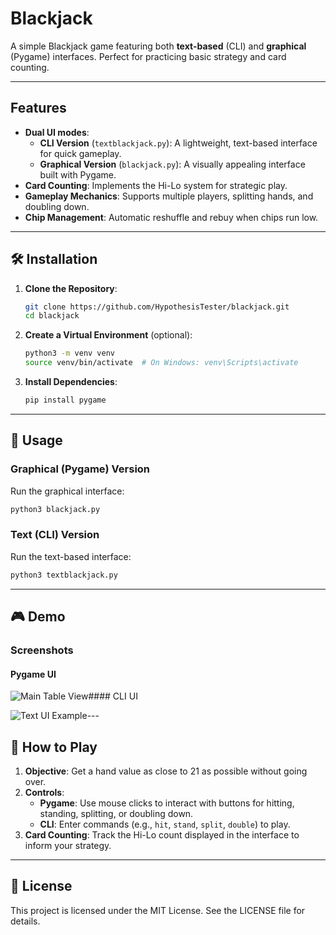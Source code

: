 # Blackjack

A simple Blackjack game featuring both **text-based** (CLI) and **graphical** (Pygame) interfaces. Perfect for practicing basic strategy and card counting.

---

## Features

- **Dual UI modes**:
  - **CLI Version** (`textblackjack.py`): A lightweight, text-based interface for quick gameplay.
  - **Graphical Version** (`blackjack.py`): A visually appealing interface built with Pygame.
- **Card Counting**: Implements the Hi-Lo system for strategic play.
- **Gameplay Mechanics**: Supports multiple players, splitting hands, and doubling down.
- **Chip Management**: Automatic reshuffle and rebuy when chips run low.

---

## 🛠️ Installation

1. **Clone the Repository**:

   ```bash
   git clone https://github.com/HypothesisTester/blackjack.git
   cd blackjack
   ```

2. **Create a Virtual Environment** (optional):

   ```bash
   python3 -m venv venv
   source venv/bin/activate  # On Windows: venv\Scripts\activate
   ```

3. **Install Dependencies**:

   ```bash
   pip install pygame
   ```

---

## 🚀 Usage

### Graphical (Pygame) Version

Run the graphical interface:

```bash
python3 blackjack.py
```

### Text (CLI) Version

Run the text-based interface:

```bash
python3 textblackjack.py
```

---

## 🎮 Demo

### Screenshots

#### Pygame UI

![Main Table View](docs/screenshots/pygame_main.png)#### CLI UI

![Text UI Example](docs/screenshots/cli_play.png)---

## 📖 How to Play

1. **Objective**: Get a hand value as close to 21 as possible without going over.
2. **Controls**:
   - **Pygame**: Use mouse clicks to interact with buttons for hitting, standing, splitting, or doubling down.
   - **CLI**: Enter commands (e.g., `hit`, `stand`, `split`, `double`) to play.
3. **Card Counting**: Track the Hi-Lo count displayed in the interface to inform your strategy.

---

## 📜 License

This project is licensed under the MIT License. See the LICENSE file for details.